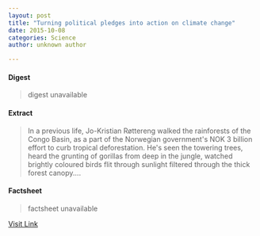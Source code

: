 ```yaml
---
layout: post
title: "Turning political pledges into action on climate change"
date: 2015-10-08
categories: Science
author: unknown author

---
```



#### Digest
>digest unavailable

#### Extract
>In a previous life, Jo-Kristian Røttereng walked the rainforests of the Congo Basin, as a part of the Norwegian government's NOK 3 billion effort to curb tropical deforestation. He's seen the towering trees, heard the grunting of gorillas from deep in the jungle, watched brightly coloured birds flit through sunlight filtered through the thick forest canopy....

#### Factsheet
>factsheet unavailable

[Visit Link](http://phys.org/news/2015-10-political-pledges-action-climate.html)


